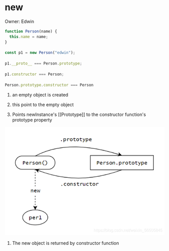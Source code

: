 # new

Owner: Edwin

```jsx
function Person(name) {
  this.name = name;
}

const p1 = new Person("edwin");

p1.__proto__ === Person.prototype;

p1.constructor === Person; 

Person.prototype.constructor === Person
```

1. an empty object is created
2. this point to the empty object

 3. Points newInstance's [[Prototype]] to the constructor function's prototype property

![new%20fb7ffe82e17d42f0966c771437ba39e0/classnew%E4%B8%80%E4%B8%AA%E5%AF%B9%E8%B1%A1imageimage_DrhA7VeFWQ.png](new%20fb7ffe82e17d42f0966c771437ba39e0/classnew%E4%B8%80%E4%B8%AA%E5%AF%B9%E8%B1%A1imageimage_DrhA7VeFWQ.png)

1. The new object is returned by constructor function